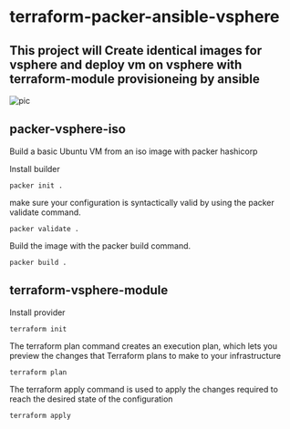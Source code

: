 # terraform-packer-ansible-vsphere

## This project will Create identical images for vsphere and deploy vm on vsphere with terraform-module provisioneing by ansible

![pic](https://github.com/alilotfi23/terraform-packer-ansible-vsphere/assets/91953142/8ca60185-8d46-41d9-b829-9825b2a6ee0b)

## packer-vsphere-iso

Build a basic Ubuntu VM from an iso image with packer hashicorp


Install builder 

```shell
packer init .
```

make sure your configuration is syntactically valid by using the packer validate command.

```shell
packer validate .
```

Build the image with the packer build command. 

```shell
packer build .
```
## terraform-vsphere-module

Install provider

```shell
terraform init
```
The terraform plan command creates an execution plan, which lets you preview the changes that Terraform plans to make to your infrastructure

```shell
terraform plan
```
The terraform apply command is used to apply the changes required to reach the desired state of the configuration
```shell
terraform apply
```
